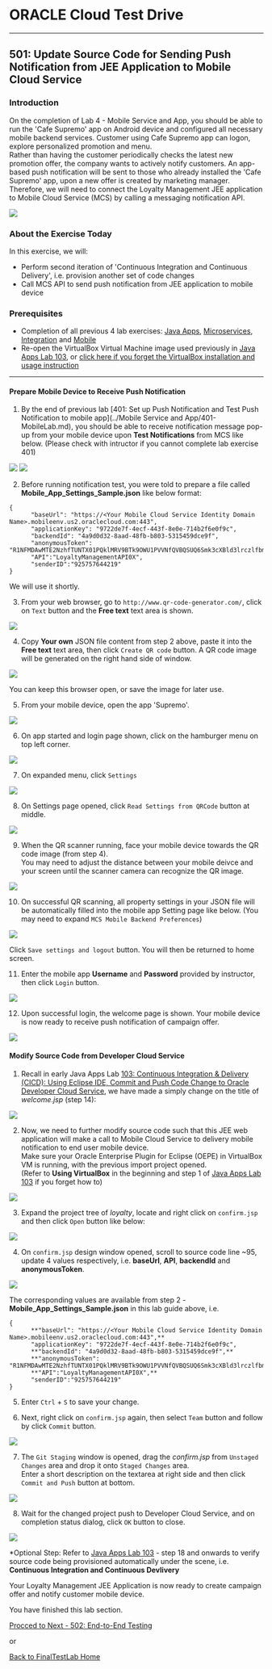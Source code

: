 # ORACLE Cloud Test Drive #
-----
## 501: Update Source Code for Sending Push Notification from JEE Application to Mobile Cloud Service ##

### Introduction ###
On the completion of Lab 4 - Mobile Service and App, you should be able to run the 'Cafe Supremo' app on Android device and configured all necessary mobile backend services. Customer using Cafe Supremo app can logon, explore personalized promotion and menu.  
Rather than having the customer periodically checks the latest new promotion offer, the company wants to actively notify customers. An app-based push notification will be sent to those who already installed the 'Cafe Supremo' app, upon a new offer is created by marketing manager. Therefore, we will need to connect the Loyalty Management JEE application to Mobile Cloud Service (MCS) by calling a messaging notification API.

![](images/501/final.scope.work.png)

### About the Exercise Today ###
In this exercise, we will:
- Perform second iteration of 'Continuous Integration and Continuous Delivery', i.e. provision another set of code changes
- Call MCS API to send push notification from JEE application to mobile device

### Prerequisites ###
+ Completion of all previous 4 lab exercises: [Java Apps](../Java%20Apps/README.md), [Microservices](../Microservices/README.md), [Integration](../Integrations/README.md) and [Mobile](Mobile%20Service%20and%20App/README.md)
+ Re-open the VirtualBox Virtual Machine image used previously in [Java Apps Lab 103](../Java%20Apps/103-JavaAppsLab.md), or [click here if you forget the VirtualBox installation and usage instruction](../Java%20Apps/virtualbox.md)

----

#### Prepare Mobile Device to Receive Push Notification ####

1. By the end of previous lab [401: Set up Push Notification and Test Push Notification to mobile app](../Mobile Service and App/401-MobileLab.md), you should be able to receive notification message pop-up from your mobile device upon **Test Notifications** from MCS like below. (Please check with intructor if you cannot complete lab exercise 401)

![](../common/images/mobile/401-MCS_Notification_Result.png)
![](../common/images/mobile/401-MobileApp_Notification_Result.png)

2. Before running notification test, you were told to prepare a file called **Mobile_App_Settings_Sample.json** like below format:    
```
{
      "baseUrl": "https://<Your Mobile Cloud Service Identity Domain Name>.mobileenv.us2.oraclecloud.com:443",
      "applicationKey": "9722de7f-4ecf-443f-8e0e-714b2f6e0f9c",
      "backendId": "4a9d0d32-8aad-48fb-b803-5315459dce9f",
      "anonymousToken": "R1NFMDAwMTE2NzhfTUNTX01PQklMRV9BTk9OWU1PVVNfQVBQSUQ6Smk3cXBld3lrczlfbmI=",
      "API":"LoyaltyManagementAPI0X",
      "senderID":"925757644219"
}
```
We will use it shortly.

3. From your web browser, go to `http://www.qr-code-generator.com/`, click on `Text` button and the **Free text** text area is shown.

![](images/501/01.qr.site.png)

4. Copy **Your own** JSON file content from step 2 above, paste it into the **Free text** text area, then click `Create QR code` button. A QR code image will be generated on the right hand side of window.

![](images/501/02.qr.result.png)

You can keep this browser open, or save the image for later use.

5. From your mobile device, open the app 'Supremo'.

![](images/501/03.mobile.app.png)

6. On app started and login page shown, click on the hamburger menu on top left corner.

![](images/501/04.mobile.menu.png)

7. On expanded menu, click `Settings`

![](images/501/05.mobile.settings.png)

8. On Settings page opened, click `Read Settings from QRCode` button at middle.

![](images/501/06.mobile.qr.png)

9. When the QR scanner running, face your mobile device towards the QR code image (from step 4).  
You may need to adjust the distance between your mobile deivce and your screen until the scanner camera can recognize the QR image.

![](images/501/07.mobile.cam.png)

10. On successful QR scanning, all property settings in your JSON file will be automatically filled into the mobile app Setting page like below. (You may need to expand `MCS Mobile Backend Preferences`)

![](images/501/08.mobile.qr.result.png)

Click `Save settings and logout` button. You will then be returned to home screen.

11. Enter the mobile app **Username** and **Password** provided by instructor, then click `Login` button.

![](images/501/09.mobile.login.png)

12. Upon successful login, the welcome page is shown. Your mobile device is now ready to receive push notification of campaign offer.

![](images/501/10.mobile.welcome.png)

#### Modify Source Code from Developer Cloud Service ####

1. Recall in early Java Apps Lab [103: Continuous Integration & Delivery (CICD): Using Eclipse IDE, Commit and Push Code Change to Oracle Developer Cloud Service](../Java%20Apps/103-JavaAppsLab.md), we have made a simply change on the title of *welcome.jsp* (step 14):

![](../Java%20Apps/images/103/23.png)

2. Now, we need to further modify source code such that this JEE web application will make a call to Mobile Cloud Service to delivery mobile notification to end user mobile device.  
Make sure your Oracle Enterprise Plugin for Eclipse (OEPE) in VirtualBox VM is running, with the previous import project opened.  
(Refer to **Using VirtualBox** in the beginning and step 1 of [Java Apps Lab 103](../Java%20Apps/103-JavaAppsLab.md) if you forget how to)

![](../Java%20Apps/images/103/09.png)

3. Expand the project tree of *loyalty*, locate and right click on `confirm.jsp` and then click `Open` button like below:

![](images/501/11.java.confirm.png)

4. On `confirm.jsp` design window opened, scroll to source code line ~95, update 4 values respectively, i.e. **baseUrl**, **API**, **backendId** and **anonymousToken**.

![](images/501/12.java.change.png)

The corresponding values are available from step 2 - **Mobile_App_Settings_Sample.json** in this lab guide above, i.e. 
```
{
      **"baseUrl": "https://<Your Mobile Cloud Service Identity Domain Name>.mobileenv.us2.oraclecloud.com:443",**
      "applicationKey": "9722de7f-4ecf-443f-8e0e-714b2f6e0f9c",
      **"backendId": "4a9d0d32-8aad-48fb-b803-5315459dce9f",**
      **"anonymousToken": "R1NFMDAwMTE2NzhfTUNTX01PQklMRV9BTk9OWU1PVVNfQVBQSUQ6Smk3cXBld3lrczlfbmI=",**
      **"API":"LoyaltyManagementAPI0X",**
      "senderID":"925757644219"
}
```
5. Enter `Ctrl` + `S` to save your change.

6. Next, right click on `confirm.jsp` again, then select `Team` button and follow by click `Commit` button.
 
![](images/501/13.java.commit.png)

7. The `Git Staging` window is opened, drag the *confirm.jsp* from `Unstaged Changes` area and drop it onto `Staged Changes` area.  
Enter a short description on the textarea at right side and then click `Commit and Push` button at bottom.

![](images/501/14.java.push.png)

8. Wait for the changed project push to Developer Cloud Service, and on completion status dialog, click `OK` button to close.

![](images/501/15.java.complete.png)

\*Optional Step: Refer to [Java Apps Lab 103](../Java%20Apps/103-JavaAppsLab.md) - step 18 and onwards to verify source code being provisioned automatically under the scene, i.e. **Continuous Integration and Continuous Devlivery**

Your Loyalty Management JEE Application is now ready to create campaign offer and notify customer mobile device.

You have finished this lab section.

[Procced to Next - 502: End-to-End Testing](502-PuttingAllTogetherLab)

or

[Back to FinalTestLab Home](README.md)
